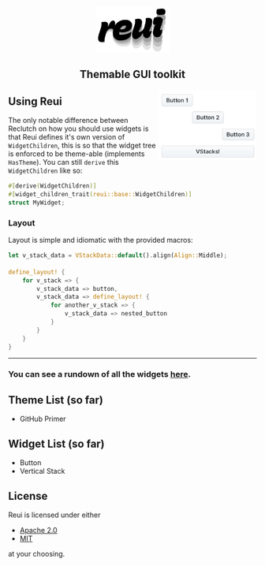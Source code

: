 <p align="center">
    <img src=".media/reui.png" width="150px"/>
</p>

## <p align="center">Themable GUI toolkit</p>

<img align="right" src=".media/showcase.png" width="200px"/>

## Using Reui
The only notable difference between Reclutch on how you should use widgets is
that Reui defines it's own version of `WidgetChildren`, this is so that the widget
tree is enforced to be theme-able (implements `HasTheme`).
You can still `derive` this `WidgetChildren` like so:
```rust
#[derive(WidgetChildren)]
#[widget_children_trait(reui::base::WidgetChildren)]
struct MyWidget;
```

### Layout
Layout is simple and idiomatic with the provided macros:
```rust
let v_stack_data = VStackData::default().align(Align::Middle);

define_layout! {
    for v_stack => {
        v_stack_data => button,
        v_stack_data => define_layout! {
            for another_v_stack => {
                v_stack_data => nested_button
            }
        }
    }
}
```

---

### You can see a rundown of all the widgets [here](Widgets.md).

## Theme List (so far)
- GitHub Primer

## Widget List (so far)
- Button
- Vertical Stack

## License

Reui is licensed under either

- [Apache 2.0](https://www.apache.org/licenses/LICENSE-2.0)
- [MIT](http://opensource.org/licenses/MIT)

at your choosing.
